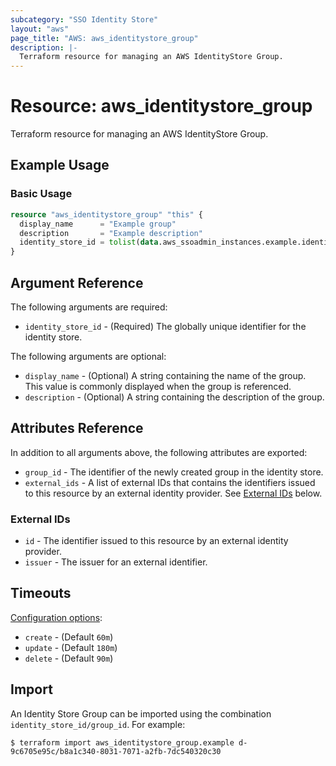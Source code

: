 ```yaml
---
subcategory: "SSO Identity Store"
layout: "aws"
page_title: "AWS: aws_identitystore_group"
description: |-
  Terraform resource for managing an AWS IdentityStore Group.
---
```


# Resource: aws_identitystore_group

Terraform resource for managing an AWS IdentityStore Group.

## Example Usage

### Basic Usage

```terraform
resource "aws_identitystore_group" "this" {
  display_name      = "Example group"
  description       = "Example description"
  identity_store_id = tolist(data.aws_ssoadmin_instances.example.identity_store_ids)[0]
}
```

## Argument Reference

The following arguments are required:

* `identity_store_id` - (Required) The globally unique identifier for the identity store.

The following arguments are optional:

* `display_name` - (Optional) A string containing the name of the group. This value is commonly displayed when the group is referenced.
* `description` - (Optional) A string containing the description of the group.

## Attributes Reference

In addition to all arguments above, the following attributes are exported:

* `group_id` - The identifier of the newly created group in the identity store.
* `external_ids` - A list of external IDs that contains the identifiers issued to this resource by an external identity provider. See [External IDs](#external-ids) below.

### External IDs

* `id` - The identifier issued to this resource by an external identity provider.
* `issuer` - The issuer for an external identifier.

## Timeouts

[Configuration options](https://www.terraform.io/docs/configuration/blocks/resources/syntax.html#operation-timeouts):

* `create` - (Default `60m`)
* `update` - (Default `180m`)
* `delete` - (Default `90m`)

## Import

An Identity Store Group can be imported using the combination `identity_store_id/group_id`. For example:

```
$ terraform import aws_identitystore_group.example d-9c6705e95c/b8a1c340-8031-7071-a2fb-7dc540320c30
```
